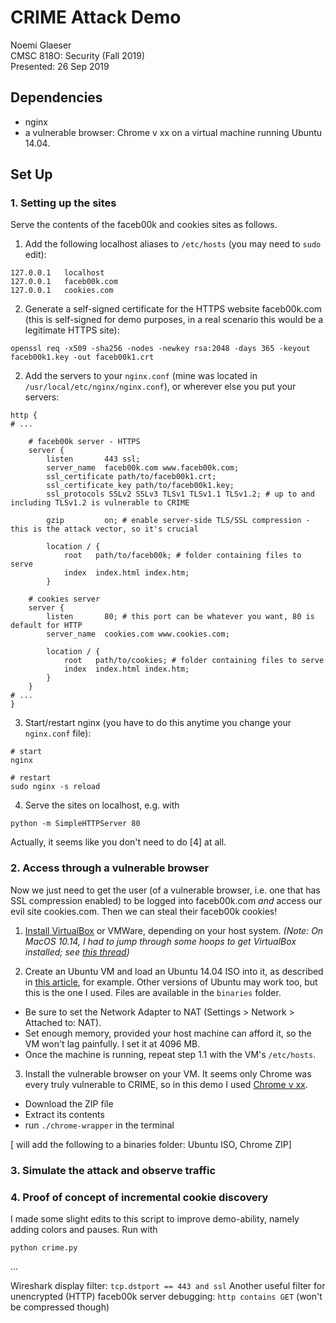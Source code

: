 # CRIME Attack Demo  

Noemi Glaeser  
CMSC 818O: Security (Fall 2019)  
Presented: 26 Sep 2019  

## Dependencies

* nginx
* a vulnerable browser: Chrome v xx on a virtual machine running Ubuntu 14.04.

## Set Up

### 1. Setting up the sites

Serve the contents of the faceb00k and cookies sites as follows.

1. Add the following localhost aliases to `/etc/hosts` (you may need to `sudo` edit):

```
127.0.0.1   localhost
127.0.0.1   faceb00k.com
127.0.0.1   cookies.com
```

2. Generate a self-signed certificate for the HTTPS website faceb00k.com (this is self-signed for demo purposes, in a real scenario this would be a legitimate HTTPS site):

```
openssl req -x509 -sha256 -nodes -newkey rsa:2048 -days 365 -keyout faceb00k1.key -out faceb00k1.crt
```

2. Add the servers to your `nginx.conf` (mine was located in `/usr/local/etc/nginx/nginx.conf`), or wherever else you put your servers:


```
http {
# ...

    # faceb00k server - HTTPS
    server {
        listen       443 ssl;
        server_name  faceb00k.com www.faceb00k.com;
        ssl_certificate path/to/faceb00k1.crt;
        ssl_certificate_key path/to/faceb00k1.key;
        ssl_protocols SSLv2 SSLv3 TLSv1 TLSv1.1 TLSv1.2; # up to and including TLSv1.2 is vulnerable to CRIME 

        gzip         on; # enable server-side TLS/SSL compression - this is the attack vector, so it's crucial

        location / { 
            root   path/to/faceb00k; # folder containing files to serve
            index  index.html index.htm;
        } 

    # cookies server
    server {
        listen       80; # this port can be whatever you want, 80 is default for HTTP
        server_name  cookies.com www.cookies.com;

        location / {
            root   path/to/cookies; # folder containing files to serve
            index  index.html index.htm;
        }
    }
# ...
}
```

3. Start/restart nginx (you have to do this anytime you change your `nginx.conf` file):

```
# start
nginx

# restart
sudo nginx -s reload
```

4. Serve the sites on localhost, e.g. with

```
python -m SimpleHTTPServer 80
```

Actually, it seems like you don't need to do [4] at all.

### 2. Access through a vulnerable browser

Now we just need to get the user (of a vulnerable browser, i.e. one that has SSL compression enabled) to be logged into faceb00k.com *and* access our evil site cookies.com. Then we can steal their faceb00k cookies!

1. [Install VirtualBox](https://www.virtualbox.org/wiki/Downloads) or VMWare, depending on your host system. *(Note: On MacOS 10.14, I had to jump through some hoops to get VirtualBox installed; see [this thread](https://forums.virtualbox.org/viewtopic.php?f=8&t=84092))*

2. Create an Ubuntu VM and load an Ubuntu 14.04 ISO into it, as described in [this article](https://www.cs.unm.edu/~bradykey/ubuntuVMInstallGuide.html), for example. Other versions of Ubuntu may work too, but this is the one I used. Files are available in the `binaries` folder. 
* Be sure to set the Network Adapter to NAT (Settings > Network > Attached to: NAT).
* Set enough memory, provided your host machine can afford it, so the VM won't lag painfully. I set it at 4096 MB. 
* Once the machine is running, repeat step 1.1 with the VM's `/etc/hosts`.

3. Install the vulnerable browser on your VM. It seems only Chrome was every truly vulnerable to CRIME, so in this demo I used [Chrome v xx](https://www.googleapis.com/download/storage/v1/b/chromium-browser-snapshots/o/Linux_x64%2F100002%2Fchrome-linux.zip?generation=1&alt=media).
* Download the ZIP file
* Extract its contents
* run `./chrome-wrapper` in the terminal

[ will add the following to a binaries folder: Ubuntu ISO, Chrome ZIP]

### 3. Simulate the attack and observe traffic

### 4. Proof of concept of incremental cookie discovery

I made some slight edits to this script to improve demo-ability, namely adding colors and pauses. Run with  
```
python crime.py
```

...  


Wireshark display filter: `tcp.dstport == 443 and ssl`
Another useful filter for unencrypted (HTTP) faceb00k server debugging: `http contains GET` (won't be compressed though)

